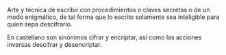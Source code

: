 Arte y técnica de escribir con procedimientos o claves secretas o de un modo enigmático, de tal forma que lo escrito solamente sea inteligible para quien sepa descifrarlo.

En castellano son sinónimos cifrar y encriptar, así como las acciones inversas descifrar y desencriptar.